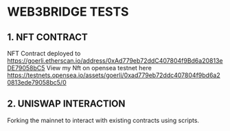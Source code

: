 # WEB3BRIDGE TESTS
## 1. NFT CONTRACT
NFT Contract deployed to https://goerli.etherscan.io/address/0xAd779eb72ddC407804f9Bd6a20813eDE79058bC5
View my Nft on opensea testnet here https://testnets.opensea.io/assets/goerli/0xad779eb72ddc407804f9bd6a20813ede79058bc5/0
## 2. UNISWAP INTERACTION
Forking the mainnet to interact with existing contracts using scripts.
